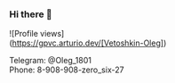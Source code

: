 ### Hi there 👋  

  ![Profile views]  
  (https://gpvc.arturio.dev/[Vetoshkin-Oleg])

Telegram: @Oleg_1801  
Phone: 8-908-908-zero_six-27

<!--
**Vetoshkin-Oleg/Vetoshkin-Oleg** is a ✨ _special_ ✨ repository because its `README.md` (this file) appears on your GitHub profile.

Here are some ideas to get you started:

- 🔭 I’m currently working on ...
- 🌱 I’m currently learning ...
- 👯 I’m looking to collaborate on ...
- 🤔 I’m looking for help with ...
- 💬 Ask me about ...
- 📫 How to reach me: ...
- 😄 Pronouns: ...
- ⚡ Fun fact: ...
-->
